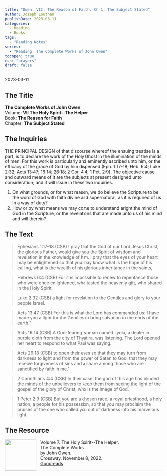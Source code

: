 ```yaml
---
title: "Owen. VII. The Reason of Faith. Ch 1: The Subject Stated"
author: Joseph Louthan
publishDate: 2023-03-11
categories:
  - Reading
  - Books
tags:
  - "Reading Notes"
series:
  - "Reading: The Complete Works of John Owen"
tocopen: true
css: "prayers"
draft: false
---
```

2023-03-11

## The Title

**The Complete Works of John Owen**  
Volume: **VII The Holy Spirit--The Helper**  
Book: **The Reason for Faith**  
Chapter: **The Subject Stated**

## The Inquiries

THE PRINCIPAL DESIGN of that discourse whereof the ensuing treatise is a part, is to declare the work of the Holy Ghost in the illumination of the minds of men. For this work is particularly and eminently ascribed unto him, or the efficacy of the grace of God by him dispensed (Eph. 1:17-18; Heb. 6:4; Luke 2:32; Acts 13:47; 16:14; 26:18; 2 Cor. 4:4; 1 Pet. 2:9). The objective cause and outward means of it are the subjects at present designed unto consideration; and it will issue in these two inquiries.

1. On what grounds, or for what reason, we do believe the Scripture to be the word of God with faith divine and supernatural, as it is required of us in a way of duty?
2. How or by what means we may come to understand aright the mind of God in the Scripture, or the revelations that are made unto us of his mind and will therein?

## The Text

>Ephesians 1:17–18 (CSB) I pray that the God of our Lord Jesus Christ, the glorious Father, would give you the Spirit of wisdom and revelation in the knowledge of him. I pray that the eyes of your heart may be enlightened so that you may know what is the hope of his calling, what is the wealth of his glorious inheritance in the saints,

>Hebrews 6:4 (CSB) For it is impossible to renew to repentance those who were once enlightened, who tasted the heavenly gift, who shared in the Holy Spirit,

>Luke 2:32 (CSB) a light for revelation to the Gentiles and glory to your people Israel.

>Acts 13:47 (CSB) For this is what the Lord has commanded us: I have made you a light for the Gentiles to bring salvation to the ends of the earth.”

>Acts 16:14 (CSB) A God-fearing woman named Lydia, a dealer in purple cloth from the city of Thyatira, was listening. The Lord opened her heart to respond to what Paul was saying.

>Acts 26:18 (CSB) to open their eyes so that they may turn from darkness to light and from the power of Satan to God, that they may receive forgiveness of sins and a share among those who are sanctified by faith in me.’

>2 Corinthians 4:4 (CSB) In their case, the god of this age has blinded the minds of the unbelievers to keep them from seeing the light of the gospel of the glory of Christ, who is the image of God.

>1 Peter 2:9 (CSB) But you are a chosen race, a royal priesthood, a holy nation, a people for his possession, so that you may proclaim the praises of the one who called you out of darkness into his marvelous light.

## The Resource

<p style="clear:both;">

<img src="https://theologic.us/images/resources/book-owen-tcw-07-the-helper.jpg" align="left" width="100" style="padding-right: 10px" />  Volume 7. The Holy Spirit--The Helper.  
The Complete Works.  
by John Owen.  
Crossway. November 8, 2022.   
[Goodreads](https://www.goodreads.com/book/show/60354441-the-holy-spirit?from_search=true&from_srp=true&qid=nA4DypqmnH&rank=9)

<p style="clear:both;">

---
